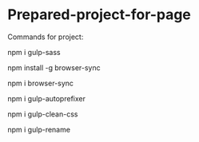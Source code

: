 # Prepared-project-for-page
Commands for project: 

npm i gulp-sass

npm install -g browser-sync

npm i browser-sync

npm i gulp-autoprefixer

npm i gulp-clean-css

npm i gulp-rename
